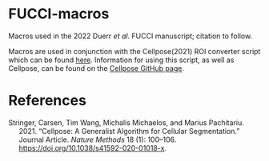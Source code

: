 FUCCI-macros
================

Macros used in the 2022 Duerr *et al*. FUCCI manuscript; citation to
follow.

Macros are used in conjunction with the Cellpose(2021) ROI converter
script which can be found
[here](https://github.com/MouseLand/cellpose/blob/master/imagej_roi_converter.py).
Information for using this script, as well as Cellpose, can be found on
the [Cellpose GitHub page](https://github.com/MouseLand/cellpose).

# References

<div id="refs" class="references csl-bib-body hanging-indent">

<div id="ref-RN122" class="csl-entry">

Stringer, Carsen, Tim Wang, Michalis Michaelos, and Marius Pachitariu.
2021. “Cellpose: A Generalist Algorithm for Cellular Segmentation.”
Journal Article. *Nature Methods* 18 (1): 100–106.
<https://doi.org/10.1038/s41592-020-01018-x>.

</div>

</div>
